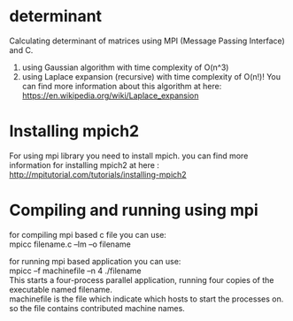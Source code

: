 # determinant
Calculating determinant of matrices using MPI (Message Passing Interface) and C.
1. using Gaussian algorithm with time complexity of O(n^3)
2. using Laplace expansion (recursive) with time complexity of O(n!)!
  You can find more information about this algorithm at here: https://en.wikipedia.org/wiki/Laplace_expansion

# Installing mpich2
For using mpi library you need to install mpich. you can find more information for installing mpich2 at here :
   http://mpitutorial.com/tutorials/installing-mpich2
   
# Compiling and running using mpi
for compiling mpi based c file you can use:  
    mpicc filename.c –lm –o filename

for running mpi based application you can use:  
    mpicc –f machinefile –n 4 ./filename  
    This starts a four-process parallel application, running four copies of the executable named filename.  
    machinefile is the file which indicate which hosts to start the processes on. so the file contains contributed machine    names.
   

